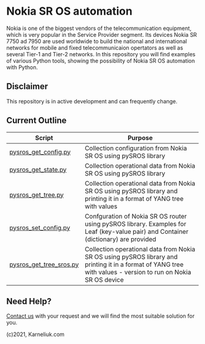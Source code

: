 # Nokia SR OS automation
Nokia is one of the biggest vendors of the telecommunication equipment, which is very popular in the Service Provider segment. Its devices Nokia SR 7750 ad 7950 are used worldwide to build the national and international networks for mobile and fixed telecommunicaion opertators as well as several Tier-1 and Tier-2 networks. In this repository you will find examples of various Python tools, showing the possibility of Nokia SR OS automation with Python.

## Disclaimer
This repository is in active development and can frequently change. 

## Current Outline
| Script | Purpose |
| ------ | ------- |
| [pysros_get_config.py](https://github.com/karneliuk-com/nokia-sros-automation/blob/main/pysros_get_config.py) | Collection configuration from Nokia SR OS using pySROS library |
| [pysros_get_state.py](https://github.com/karneliuk-com/nokia-sros-automation/blob/main/pysros_get_state.py) | Collection operational data from Nokia SR OS using pySROS library |
| [pysros_get_tree.py](https://github.com/karneliuk-com/nokia-sros-automation/blob/main/pysros_get_tree.py) | Collection operational data from Nokia SR OS using pySROS library and printing it in a format of YANG tree with values |
| [pysros_set_config.py](https://github.com/karneliuk-com/nokia-sros-automation/blob/main/pysros_set_config.py) | Confguration of Nokia SR OS router using pySROS library. Examples for Leaf (key-value pair) and Container (dictionary) are provided |
| [pysros_get_tree_sros.py](https://github.com/karneliuk-com/nokia-sros-automation/blob/main/pysros_get_tree_sros.py) | Collection operational data from Nokia SR OS using pySROS library and printing it in a format of YANG tree with values - version to run on Nokia SR OS device |

## Need Help?
[Contact us](https://karneliuk.com/contact/) with your request and we will find the most suitable solution for you.

(c)2021, Karneliuk.com